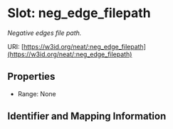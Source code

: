 # Slot: neg_edge_filepath
_Negative edges file path._


URI: [https://w3id.org/neat/:neg_edge_filepath](https://w3id.org/neat/:neg_edge_filepath)



<!-- no inheritance hierarchy -->


## Properties

 * Range: None



## Identifier and Mapping Information






